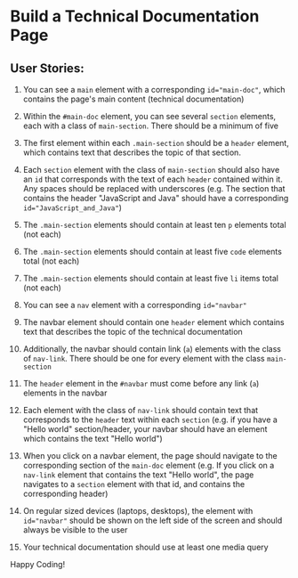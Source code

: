 # Build a Technical Documentation Page #

## User Stories: ##

1. You can see a `main` element with a corresponding `id="main-doc"`, which contains the page's main content (technical documentation)

2. Within the `#main-doc` element, you can see several `section` elements, each with a class of `main-section`. There should be a minimum of five

3. The first element within each `.main-section` should be a `header` element, which contains text that describes the topic of that section.

4. Each `section` element with the class of `main-section` should also have an `id` that corresponds with the text of each `header` contained within it. Any spaces should be replaced with underscores (e.g. The section that contains the header "JavaScript and Java" should have a corresponding `id="JavaScript_and_Java"`)

5. The `.main-section` elements should contain at least ten `p` elements total (not each)

6. The `.main-section` elements should contain at least five `code` elements total (not each)

7. The `.main-section` elements should contain at least five `li` items total (not each)

8. You can see a `nav` element with a corresponding `id="navbar"`

9. The navbar element should contain one `header` element which contains text that describes the topic of the technical documentation

10. Additionally, the navbar should contain link (`a`) elements with the class of `nav-link`. There should be one for every element with the class `main-section`

11. The `header` element in the `#navbar` must come before any link (`a`) elements in the navbar

12. Each element with the class of `nav-link` should contain text that corresponds to the `header` text within each `section` (e.g. if you have a "Hello world" section/header, your navbar should have an element which contains the text "Hello world")

13. When you click on a navbar element, the page should navigate to the corresponding section of the `main-doc` element (e.g. If you click on a `nav-link` element that contains the text "Hello world", the page navigates to a `section` element with that id, and contains the corresponding header)

14. On regular sized devices (laptops, desktops), the element with `id="navbar"` should be shown on the left side of the screen and should always be visible to the user

15. Your technical documentation should use at least one media query

Happy Coding!